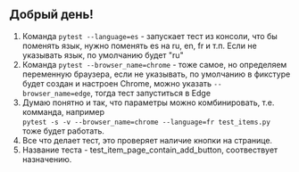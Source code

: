 
Добрый день!
------------------

1. Команда ```pytest --language=es``` - запускает тест из консоли, что бы поменять язык, нужно поменять es на ru, en, fr и т.п.
Если не указывать язык, по умолчанию будет "ru"
2. Команда ```pytest --browser_name=chrome``` - тоже самое, но определяем переменную браузера, если не указывать, по умолчанию в фикстуре 
будет создан и настроен Chrome, можно указать ```--browser_name=edge```, тогда тест запуститься в Edge
3. Думаю понятно и так, что параметры можно комбинировать, т.е. комманда, например  
```pytest -s -v --browser_name=chrome --language=fr test_items.py```  тоже будет работать.
4. Все что делает тест, это проверяет наличие кнопки на странице.
5. Название теста - test_item_page_contain_add_button, соотвествует назначению.
